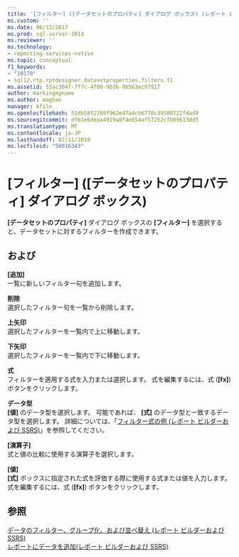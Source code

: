 ```yaml
---
title: '[フィルター] ([データセットのプロパティ] ダイアログ ボックス) (レポート ビルダー) | Microsoft Docs'
ms.custom: ''
ms.date: 06/13/2017
ms.prod: sql-server-2014
ms.reviewer: ''
ms.technology:
- reporting-services-native
ms.topic: conceptual
f1_keywords:
- "10170"
- sql12.rtp.rptdesigner.datasetproperties.filters.f1
ms.assetid: 53ac304f-7f7c-4f00-9b3b-9b563ec97917
author: markingmyname
ms.author: maghan
manager: kfile
ms.openlocfilehash: 51db58f2760f962e47a4cb6778c39500722fdad9
ms.sourcegitcommit: dfb1e6deaa4919a0f4e654af57252cfb09613dd5
ms.translationtype: MT
ms.contentlocale: ja-JP
ms.lasthandoff: 02/11/2019
ms.locfileid: "56016343"
---
```

# <a name="dataset-properties-dialog-box-filters"></a>[フィルター] ([データセットのプロパティ] ダイアログ ボックス)
  **[データセットのプロパティ]** ダイアログ ボックスの **[フィルター]** を選択すると、データセットに対するフィルターを作成できます。  
  
## <a name="options"></a>および  
 **[追加]**  
 一覧に新しいフィルター句を追加します。  
  
 **削除**  
 選択したフィルター句を一覧から削除します。  
  
 **上矢印**  
 選択したフィルターを一覧内で上に移動します。  
  
 **下矢印**  
 選択したフィルターを一覧内で下に移動します。  
  
 **式**  
 フィルターを適用する式を入力または選択します。 式を編集するには、式 (**[fx]**) ボタンをクリックします。  
  
 **データ型**  
 **[値]** のデータ型を選択します。 可能であれば、 **[式]** のデータ型と一致するデータ型を選択します。 詳細については、「[フィルター式の例 &#40;レポート ビルダーおよび SSRS&#41;](../report-design/filter-equation-examples-report-builder-and-ssrs.md)」を参照してください。  
  
 **[演算子]**  
 式と値の比較に使用する演算子を選択します。  
  
 **[値]**  
 **[式]** ボックスに指定された式を評価する際に使用する式または値を入力します。 式を編集するには、式 (**[fx]**) ボタンをクリックします。  
  
## <a name="see-also"></a>参照  
 [データのフィルター、グループ化、および並べ替え &#40;レポート ビルダーおよび SSRS&#41;](../report-design/filter-group-and-sort-data-report-builder-and-ssrs.md)   
 [レポートにデータを追加&#40;レポート ビルダーおよび SSRS&#41;](report-datasets-ssrs.md)  
  
  

